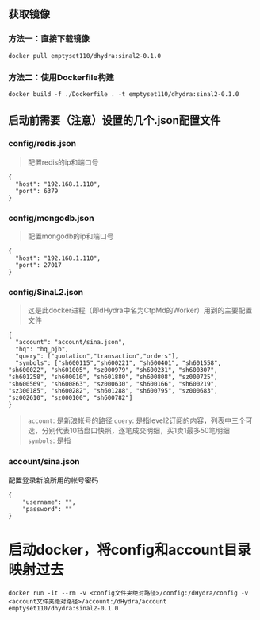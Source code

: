 ## 获取镜像
### 方法一：直接下载镜像
```
docker pull emptyset110/dhydra:sinal2-0.1.0
```
### 方法二：使用Dockerfile构建
```
docker build -f ./Dockerfile . -t emptyset110/dhydra:sinal2-0.1.0
```

## 启动前需要（注意）设置的几个.json配置文件

### config/redis.json
> 配置redis的ip和端口号
```
{
  "host": "192.168.1.110",
  "port": 6379
}
```

### config/mongodb.json
> 配置mongodb的ip和端口号
```
{
  "host": "192.168.1.110",
  "port": 27017
}
```

### config/SinaL2.json
> 这是此docker进程（即dHydra中名为CtpMd的Worker）用到的主要配置文件
```
{
  "account": "account/sina.json",
  "hq": "hq_pjb",
  "query": ["quotation","transaction","orders"],
  "symbols": ["sh600115","sh600221", "sh600401", "sh601558", "sh600022", "sh601005", "sz000979", "sh600231", "sh600307", "sh601258", "sh600010", "sh601880", "sh600808", "sz000725", "sh600569", "sh600863", "sz000630", "sh600166", "sh600219", "sz300185", "sh600282", "sh601288", "sh600795", "sz000683", "sz002610", "sz000100", "sh600782"]
}
```
> `account`: 是新浪帐号的路径
> `query`: 是指level2订阅的内容，列表中三个可选，分别代表10档盘口快照，逐笔成交明细，买1卖1最多50笔明细
> `symbols`: 是指

### account/sina.json
配置登录新浪所用的帐号密码
```
{
	"username": "",
	"password": ""
}
```

# 启动docker，将config和account目录映射过去
```shell
docker run -it --rm -v <config文件夹绝对路径>/config:/dHydra/config -v <account文件夹绝对路径>/account:/dHydra/account emptyset110/dhydra:sinal2-0.1.0
```